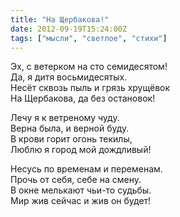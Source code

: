 ```yaml
---
title: "На Щербакова!"
date: 2012-09-19T15:24:00Z
tags: ["мысли", "светлое", "стихи"]
---
```


Эх, с ветерком на сто семидесятом!  
Да, я дитя восьмидесятых.  
Несёт сквозь пыль и грязь хрущёвок  
На Щербакова, да без остановок!

Лечу я к ветреному чуду.  
Верна была, и верной буду.  
В крови горит огонь текилы,  
Люблю я город мой дождливый!

Несусь по временам и переменам.  
Прочь от себя, себе на смену.  
В окне мелькают чьи-то судьбы.  
Мир жив сейчас и жив он будет!  
